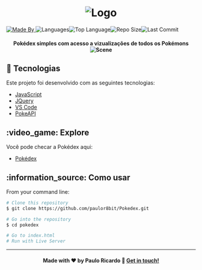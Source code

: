 <h1 align="center"><img alt="Logo" src="https://pokedex--pauloricardo14.repl.co/imgs/capa.jpg">
</h1><a href="https://www.linkedin.com/in/paulor8bit//"><img alt="Made By" src="https://img.shields.io/static/v1?label=Made%20By&amp;message=paulo%20ricardo&amp;color=orange&amp;style=for-the-badge"> </a><img alt="Languages" src="https://img.shields.io/github/languages/count/paulor8bit/Pokedex?style=for-the-badge"><img alt="Top Language" src="https://img.shields.io/github/languages/top/paulor8bit/Pokedex?style=for-the-badge"><img alt="Repo Size" src="https://img.shields.io/github/repo-size/paulor8bit/Pokedex?style=for-the-badge"><img alt="Last Commit" src="https://img.shields.io/github/last-commit/paulor8bit/Pokedex?style=for-the-badge">
<h4 align="center">Pokédex simples com acesso a vizualizações de todos os Pokémons

<br>
<img alt="Scene" src="https://pokedex--pauloricardo14.repl.co/imgs/pokedex.png">
</h4>

## :rocket: Tecnologias

Este projeto foi desenvolvido com as seguintes tecnologias:

* [JavaScript](https://developer.mozilla.org/pt-BR/docs/Web/JavaScript)
* [JQuery](https://jquery.com/)
* [VS Code](https://code.visualstudio.com/)
* [PokeAPI](https://pokeapi.co//)

## :video\_game: Explore

Você pode checar a Pokédex aqui:

* [Pokédex](https://pokedex--pauloricardo14.repl.co/)

## :information\_source: Como usar

From your command line:

``` bash
# Clone this repository
$ git clone https://github.com/paulor8bit/Pokedex.git

# Go into the repository
$ cd pokedex

# Go to index.html
# Run with Live Server
```

- - -

<h4 align="center">Made with ♥ by Paulo Ricardo 👋 <a href="https://www.linkedin.com/in/paulor8bit//" target="_blank">Get in touch!</a>
</h4>